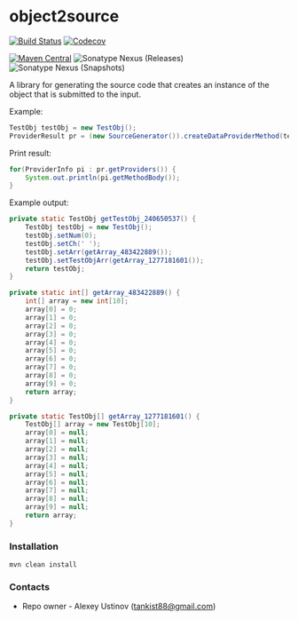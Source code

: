 # object2source #

[![Build Status](https://travis-ci.org/tankist88/object2source.svg?branch=master)](https://travis-ci.org/tankist88/object2source)
[![Codecov](https://img.shields.io/codecov/c/github/tankist88/object2source.svg)](https://codecov.io/gh/tankist88/object2source)


[![Maven Central](https://img.shields.io/maven-central/v/com.github.tankist88/object2source.svg)](http://search.maven.org/#search%7Cga%7C1%7Cg%3A%22com.github.tankist88%22%20a%3A%22object2source%22)
![Sonatype Nexus (Releases)](https://img.shields.io/nexus/r/https/oss.sonatype.org/com.github.tankist88/object2source.svg)
![Sonatype Nexus (Snapshots)](https://img.shields.io/nexus/s/https/oss.sonatype.org/com.github.tankist88/object2source.svg)



A library for generating the source code that creates an instance of the object that is submitted to the input.

Example:

```java
TestObj testObj = new TestObj();
ProviderResult pr = (new SourceGenerator()).createDataProviderMethod(testObj);
```

Print result:
```java
for(ProviderInfo pi : pr.getProviders()) {
    System.out.println(pi.getMethodBody());
}
```

Example output:

```java
private static TestObj getTestObj_240650537() {
    TestObj testObj = new TestObj();
    testObj.setNum(0);
    testObj.setCh(' ');
    testObj.setArr(getArray_483422889());
    testObj.setTestObjArr(getArray_1277181601());
    return testObj;
}

private static int[] getArray_483422889() {
    int[] array = new int[10];
    array[0] = 0;
    array[1] = 0;
    array[2] = 0;
    array[3] = 0;
    array[4] = 0;
    array[5] = 0;
    array[6] = 0;
    array[7] = 0;
    array[8] = 0;
    array[9] = 0;
    return array;
}

private static TestObj[] getArray_1277181601() {
    TestObj[] array = new TestObj[10];
    array[0] = null;
    array[1] = null;
    array[2] = null;
    array[3] = null;
    array[4] = null;
    array[5] = null;
    array[6] = null;
    array[7] = null;
    array[8] = null;
    array[9] = null;
    return array;
}
```

### Installation ###

```text
mvn clean install
```

### Contacts ###

* Repo owner - Alexey Ustinov (tankist88@gmail.com)
